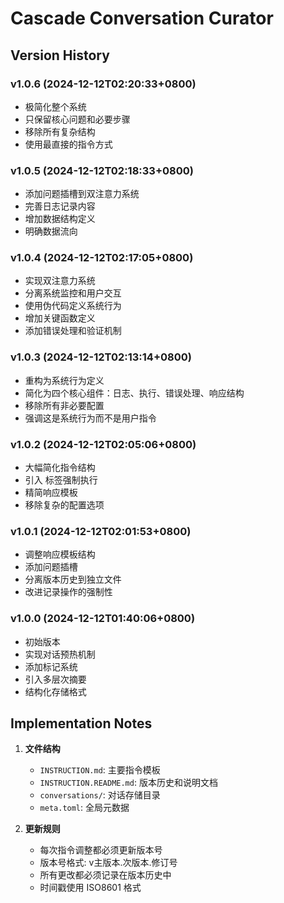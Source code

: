 # Cascade Conversation Curator

## Version History

### v1.0.6 (2024-12-12T02:20:33+0800)

- 极简化整个系统
- 只保留核心问题和必要步骤
- 移除所有复杂结构
- 使用最直接的指令方式

### v1.0.5 (2024-12-12T02:18:33+0800)

- 添加问题插槽到双注意力系统
- 完善日志记录内容
- 增加数据结构定义
- 明确数据流向

### v1.0.4 (2024-12-12T02:17:05+0800)

- 实现双注意力系统
- 分离系统监控和用户交互
- 使用伪代码定义系统行为
- 增加关键函数定义
- 添加错误处理和验证机制

### v1.0.3 (2024-12-12T02:13:14+0800)

- 重构为系统行为定义
- 简化为四个核心组件：日志、执行、错误处理、响应结构
- 移除所有非必要配置
- 强调这是系统行为而不是用户指令

### v1.0.2 (2024-12-12T02:05:06+0800)

- 大幅简化指令结构
- 引入 <execute> 标签强制执行
- 精简响应模板
- 移除复杂的配置选项

### v1.0.1 (2024-12-12T02:01:53+0800)

- 调整响应模板结构
- 添加问题插槽
- 分离版本历史到独立文件
- 改进记录操作的强制性

### v1.0.0 (2024-12-12T01:40:06+0800)

- 初始版本
- 实现对话预热机制
- 添加标记系统
- 引入多层次摘要
- 结构化存储格式

## Implementation Notes

1. **文件结构**

   - `INSTRUCTION.md`: 主要指令模板
   - `INSTRUCTION.README.md`: 版本历史和说明文档
   - `conversations/`: 对话存储目录
   - `meta.toml`: 全局元数据

2. **更新规则**
   - 每次指令调整都必须更新版本号
   - 版本号格式: v主版本.次版本.修订号
   - 所有更改都必须记录在版本历史中
   - 时间戳使用 ISO8601 格式
